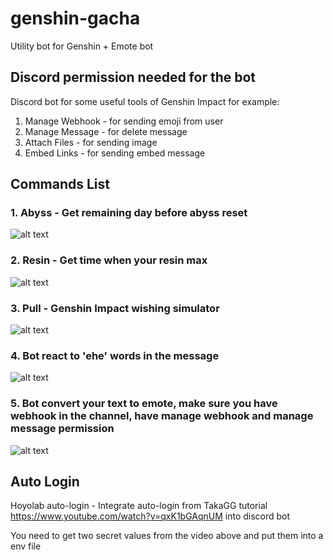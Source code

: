 # genshin-gacha

Utility bot for Genshin + Emote bot

## Discord permission needed for the bot

Discord bot for some useful tools of Genshin Impact for example:
1. Manage Webhook - for sending emoji from user
2. Manage Message - for delete message
3. Attach Files - for sending image
4. Embed Links - for sending embed message

## Commands List

### 1. Abyss - Get remaining day before abyss reset
![alt text](https://user-images.githubusercontent.com/55706850/212812274-50cc32ea-6353-401e-9cb8-4365b7e8c23b.png)

### 2. Resin - Get time when your resin max
![alt text](https://user-images.githubusercontent.com/55706850/212812408-648d1a3d-5ac6-4d66-b60e-629716647adc.png)

### 3. Pull  - Genshin Impact wishing simulator
![alt text](https://user-images.githubusercontent.com/55706850/212813423-5b67612f-4d3d-4609-a353-059ffe85d6d1.png)

### 4. Bot react to 'ehe' words in the message
![alt text](https://user-images.githubusercontent.com/55706850/212813153-7505f0b0-fba7-4036-a71c-63d591f74118.png)

### 5. Bot convert your text to emote, make sure you have webhook in the channel, have manage webhook and manage message permission
![alt text](https://user-images.githubusercontent.com/55706850/212813940-ff52ed81-2605-405b-a601-9829c6f340e6.gif)



## Auto Login

Hoyolab auto-login - Integrate auto-login from TakaGG tutorial https://www.youtube.com/watch?v=qxK1bGAqnUM into discord bot

You need to get two secret values from the video above and put them into a env file
